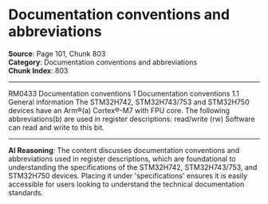 # Documentation conventions and abbreviations

**Source**: Page 101, Chunk 803  
**Category**: Documentation conventions and abbreviations  
**Chunk Index**: 803

---

RM0433 Documentation conventions
1 Documentation conventions
1.1 General information
The STM32H742, STM32H743/753 and STM32H750 devices have an Arm®(a) Cortex®-M7
with FPU core.
The following abbreviations(b) are used in register descriptions:
read/write (rw) Software can read and write to this bit.

---

**AI Reasoning**: The content discusses documentation conventions and abbreviations used in register descriptions, which are foundational to understanding the specifications of the STM32H742, STM32H743/753, and STM32H750 devices. Placing it under 'specifications' ensures it is easily accessible for users looking to understand the technical documentation standards.
